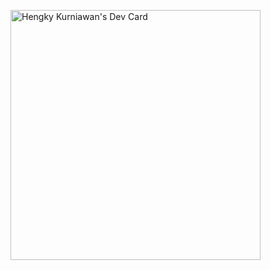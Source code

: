 <a href="https://app.daily.dev/hengkykurniawan"><img src="https://api.daily.dev/devcards/5f33ce108de24ae4b9ff9a225ae7900b.png?r=jn3" width="400" alt="Hengky Kurniawan's Dev Card"/></a>
